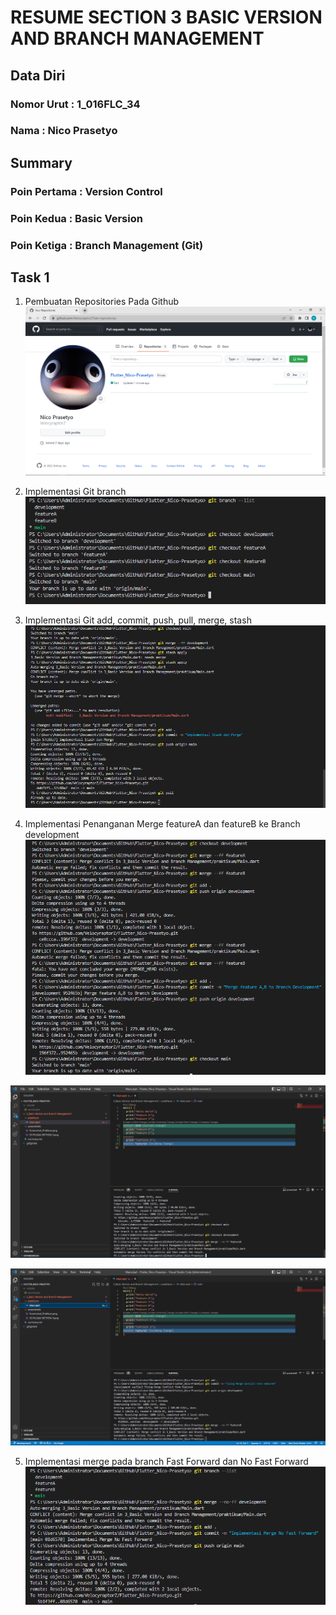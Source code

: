 # RESUME SECTION 3 BASIC VERSION AND BRANCH MANAGEMENT

## Data Diri
### Nomor Urut  : 1_016FLC_34
### Nama        : Nico Prasetyo

## Summary
### Poin Pertama : Version Control
### Poin Kedua   : Basic Version
### Poin Ketiga  : Branch Management (Git)

## Task 1
1. Pembuatan Repositories Pada Github
![Test](screenshots/Screenshot_Pembuatan%20Repositories.png)

2. Implementasi Git branch
![Test](screenshots/Screenshot_Implementasi%20Penggunaan%20Branch.png)

3. Implementasi Git add, commit, push, pull, merge, stash
![Test](screenshots/Screenshot_Implementasi%20Git%20push%20pull%20stash%20dan%20merge.png)

4. Implementasi Penanganan Merge featureA dan featureB ke Branch development
![Test](screenshots/Screenshot_Implementasi%20Merge%20feature%20A%20dan%20B%20To%20Branch%20Development.png)

![Test](screenshots/Screenshot_Penanganan%20Conflict%20Merge%20from%20featureA%20to%20development.png)

![Test](screenshots/Screenshot_Penanganan%20Conflict%20Merge%20from%20featureB%20to%20development.png)

5. Implementasi merge pada branch Fast Forward dan No Fast Forward 
![Test](screenshots/Screenshot_Implementasi%20Merge%20No%20Fast%20Forward%20(Development%20Branch%20To%20Main).png)